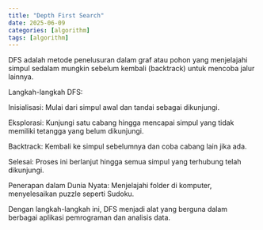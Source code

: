 ```yaml
---
title: "Depth First Search"
date: 2025-06-09
categories: [algorithm]
tags: [algorithm]
---
```


DFS adalah metode penelusuran dalam graf atau pohon yang menjelajahi simpul sedalam mungkin sebelum kembali (backtrack) untuk mencoba jalur lainnya.

Langkah-langkah DFS:

Inisialisasi: Mulai dari simpul awal dan tandai sebagai dikunjungi.

Eksplorasi: Kunjungi satu cabang hingga mencapai simpul yang tidak memiliki tetangga yang belum dikunjungi.

Backtrack: Kembali ke simpul sebelumnya dan coba cabang lain jika ada.

Selesai: Proses ini berlanjut hingga semua simpul yang terhubung telah dikunjungi.

Penerapan dalam Dunia Nyata: Menjelajahi folder di komputer, menyelesaikan puzzle seperti Sudoku.

Dengan langkah-langkah ini, DFS menjadi alat yang berguna dalam berbagai aplikasi pemrograman dan analisis data.